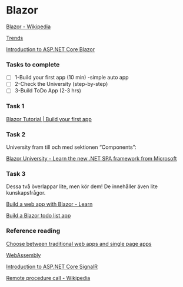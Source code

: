 # Blazor

[Blazor - Wikipedia](https://en.wikipedia.org/wiki/Blazor)

[Trends](https://trends.google.com/trends/explore?cat=31&q=Vue.js,React,Angular,blazor)

[Introduction to ASP.NET Core Blazor](https://docs.microsoft.com/en-us/aspnet/core/blazor/?view=aspnetcore-6.0)

### Tasks to complete

- [ ]  1-Build your first app (10 min) -simple auto app
- [ ]  2-Check the University (step-by-step)
- [ ]  3-Build ToDo App (2-3 hrs)

### Task 1

[Blazor Tutorial | Build your first app](https://dotnet.microsoft.com/en-us/learn/aspnet/blazor-tutorial/intro)

### Task 2

University fram till och med sektionen “Components”:

[Blazor University - Learn the new .NET SPA framework from Microsoft](https://blazor-university.com/)

### Task 3

Dessa två överlappar lite, men kör dem! De innehåller även lite kunskapsfrågor.

[Build a web app with Blazor - Learn](https://docs.microsoft.com/en-gb/learn/modules/build-blazor-webassembly-visual-studio-code/?WT.mc_id=dotnet-35129-website)

[Build a Blazor todo list app](https://docs.microsoft.com/en-us/aspnet/core/tutorials/build-a-blazor-app?view=aspnetcore-6.0&pivots=server)

### Reference reading

[Choose between traditional web apps and single page apps](https://docs.microsoft.com/en-us/dotnet/architecture/modern-web-apps-azure/choose-between-traditional-web-and-single-page-apps)

[](https://docs.microsoft.com/en-us/aspnet/core/mvc/views/razor?view=aspnetcore-6.0)

[WebAssembly](https://webassembly.org/)

[Introduction to ASP.NET Core SignalR](https://docs.microsoft.com/en-us/aspnet/core/signalr/introduction?view=aspnetcore-6.0)

[Remote procedure call - Wikipedia](https://en.wikipedia.org/wiki/Remote_procedure_call)
